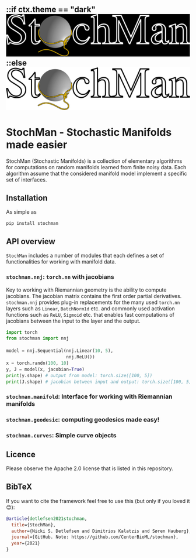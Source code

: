 ::if ctx.theme == "dark"
![Logo](stochman_dark.png)
::else
![Logo](stochman_light.png)
---

# StochMan - Stochastic Manifolds made easier

StochMan (Stochastic Manifolds) is a collection of elementary algorithms for computations 
on random manifolds learned from finite noisy data. Each algorithm assume that the considered 
manifold model implement a specific set of interfaces.

## Installation
As simple as
```
pip install stochman
```

## API overview

`StochMan` includes a number of modules that each defines a set of functionalities for
working with manifold data.

### `stochman.nnj`: `torch.nn` with jacobians

Key to working with Riemannian geometry is the ability to compute jacobians. The jacobian matrix
contains the first order partial derivatives. `stochman.nnj` provides plug-in replacements for the many 
used `torch.nn` layers such as `Linear`, `BatchNorm1d` etc. and commonly used activation functions such as `ReLU`,
`Sigmoid` etc. that enables fast computations of jacobians between the input to the layer and the output. 

``` python
import torch
from stochman import nnj

model = nnj.Sequential(nnj.Linear(10, 5),
                       nnj.ReLU())
x = torch.randn(100, 10)
y, J = model(x, jacobian=True)
print(y.shape) # output from model: torch.size([100, 5])
print(J.shape) # jacobian between input and output: torch.size([100, 5, 10])
```

### `stochman.manifold`: Interface for working with Riemannian manifolds


### `stochman.geodesic`: computing geodesics made easy!


### `stochman.curves`: Simple curve objects







## Licence

Please observe the Apache 2.0 license that is listed in this repository. 

## BibTeX
If you want to cite the framework feel free to use this (but only if you loved it 😊):

```bibtex
@article{detlefsen2021stochman,
  title={StochMan},
  author={Nicki S. Detlefsen and Dimitrios Kalatzis and Søren Hauberg},
  journal={GitHub. Note: https://github.com/CenterBioML/stochman},
  year={2021}
}
```








